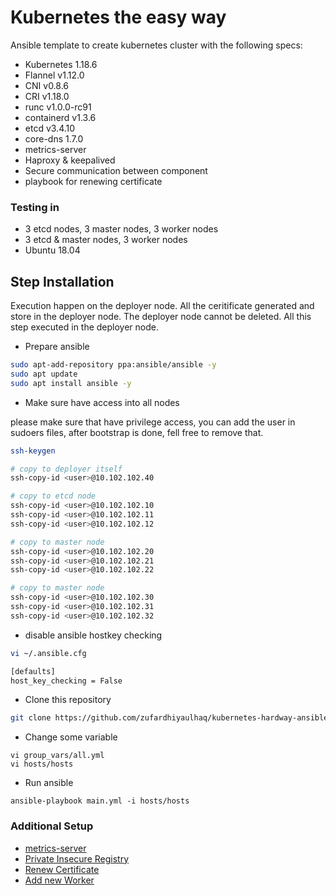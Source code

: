 # Kubernetes the easy way
Ansible template to create kubernetes cluster with the following specs:
* Kubernetes 1.18.6
* Flannel v1.12.0
* CNI v0.8.6
* CRI v1.18.0
* runc v1.0.0-rc91
* containerd v1.3.6
* etcd v3.4.10
* core-dns 1.7.0
* metrics-server
* Haproxy & keepalived
* Secure communication between component
* playbook for renewing certificate

### Testing in
* 3 etcd nodes, 3 master nodes, 3 worker nodes
* 3 etcd & master nodes, 3 worker nodes
* Ubuntu 18.04

## Step Installation
Execution happen on the deployer node. All the ceritificate generated and store in the deployer node. The deployer node cannot be deleted. All this step executed in the deployer node.

* Prepare ansible
```bash
sudo apt-add-repository ppa:ansible/ansible -y
sudo apt update
sudo apt install ansible -y
```
* Make sure have access into all nodes

please make sure that <user> have privilege access, you can add the user in sudoers files, after bootstrap is done, fell free to remove that.
```bash
ssh-keygen

# copy to deployer itself
ssh-copy-id <user>@10.102.102.40

# copy to etcd node
ssh-copy-id <user>@10.102.102.10
ssh-copy-id <user>@10.102.102.11
ssh-copy-id <user>@10.102.102.12

# copy to master node
ssh-copy-id <user>@10.102.102.20
ssh-copy-id <user>@10.102.102.21
ssh-copy-id <user>@10.102.102.22

# copy to master node
ssh-copy-id <user>@10.102.102.30
ssh-copy-id <user>@10.102.102.31
ssh-copy-id <user>@10.102.102.32
```

* disable ansible hostkey checking
```bash
vi ~/.ansible.cfg

[defaults]
host_key_checking = False
```

* Clone this repository
```bash
git clone https://github.com/zufardhiyaulhaq/kubernetes-hardway-ansible.git
```

* Change some variable
```
vi group_vars/all.yml
vi hosts/hosts
```

* Run ansible
```
ansible-playbook main.yml -i hosts/hosts
```

### Additional Setup
* [metrics-server](additional_setup/metrics-server.md)
* [Private Insecure Registry](additional_setup/insecure-registry.md)
* [Renew Certificate](additional_setup/insecure-registry.md)
* [Add new Worker](additional_setup/insecure-registry.md)
